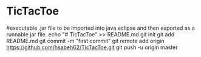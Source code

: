 # TicTacToe
#executable .jar file to be imported into java eclipse and then exported as a runnable jar file.
echo "# TicTacToe" >> README.md
git init
git add README.md
git commit -m "first commit"
git remote add origin https://github.com/hsabeh62/TicTacToe.git
git push -u origin master
